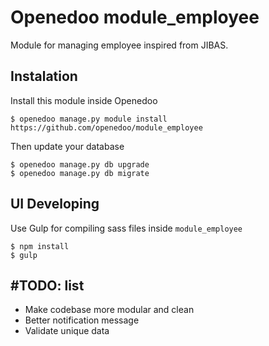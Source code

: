 # Openedoo module_employee

Module for managing employee inspired from JIBAS.

## Instalation

Install this module inside Openedoo
```
$ openedoo manage.py module install https://github.com/openedoo/module_employee
```
Then update your database
```
$ openedoo manage.py db upgrade
$ openedoo manage.py db migrate
```

## UI Developing
Use Gulp for compiling sass files inside `module_employee`
```
$ npm install
$ gulp
```

## #TODO: list
* Make codebase more modular and clean
* Better notification message
* Validate unique data
